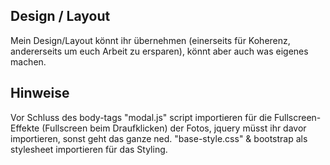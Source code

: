 ## Design / Layout
Mein Design/Layout könnt ihr übernehmen (einerseits für Koherenz, andererseits um euch Arbeit zu ersparen), könnt aber auch was eigenes machen. 

## Hinweise
Vor Schluss des body-tags "modal.js" script importieren für die Fullscreen-Effekte (Fullscreen beim Draufklicken) der Fotos, jquery müsst ihr davor importieren, sonst geht das ganze ned.
"base-style.css" & bootstrap als stylesheet importieren für das Styling.